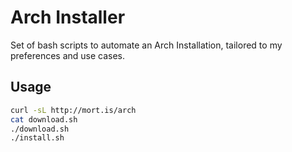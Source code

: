 # Arch Installer

Set of bash scripts to automate an Arch Installation, tailored to my preferences and use cases.

## Usage

```bash
curl -sL http://mort.is/arch
cat download.sh
./download.sh
./install.sh
```
